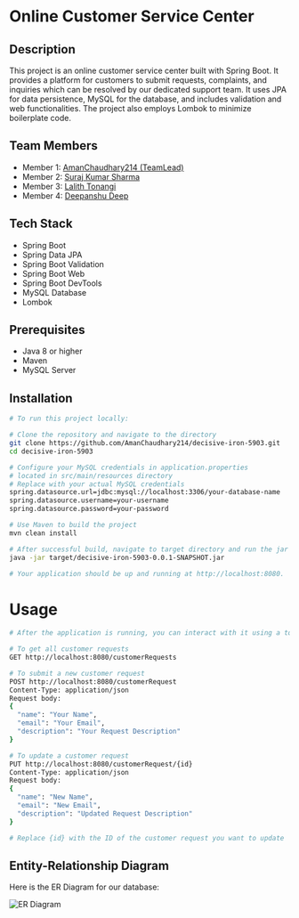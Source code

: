 # Online Customer Service Center

## Description

This project is an online customer service center built with Spring Boot. It provides a platform for customers to submit requests, complaints, and inquiries which can be resolved by our dedicated support team. It uses JPA for data persistence, MySQL for the database, and includes validation and web functionalities. The project also employs Lombok to minimize boilerplate code.

## Team Members

- Member 1: [AmanChaudhary214 (TeamLead)](https://github.com/AmanChaudhary214)
- Member 2: [Suraj Kumar Sharma](https://github.com/geniusuraj)
- Member 3: [Lalith Tonangi](https://github.com/Lallu-123)
- Member 4: [Deepanshu Deep](https://github.com/Deepanshu-Deep)

## Tech Stack

- Spring Boot
- Spring Data JPA
- Spring Boot Validation
- Spring Boot Web
- Spring Boot DevTools
- MySQL Database
- Lombok

## Prerequisites

- Java 8 or higher
- Maven
- MySQL Server

## Installation

```bash
# To run this project locally:

# Clone the repository and navigate to the directory
git clone https://github.com/AmanChaudhary214/decisive-iron-5903.git
cd decisive-iron-5903

# Configure your MySQL credentials in application.properties
# located in src/main/resources directory
# Replace with your actual MySQL credentials
spring.datasource.url=jdbc:mysql://localhost:3306/your-database-name
spring.datasource.username=your-username
spring.datasource.password=your-password

# Use Maven to build the project
mvn clean install

# After successful build, navigate to target directory and run the jar file
java -jar target/decisive-iron-5903-0.0.1-SNAPSHOT.jar

# Your application should be up and running at http://localhost:8080.
```
# Usage

```bash
# After the application is running, you can interact with it using a tool like Postman to make HTTP requests.

# To get all customer requests
GET http://localhost:8080/customerRequests

# To submit a new customer request
POST http://localhost:8080/customerRequest
Content-Type: application/json
Request body:
{
  "name": "Your Name",
  "email": "Your Email",
  "description": "Your Request Description"
}

# To update a customer request
PUT http://localhost:8080/customerRequest/{id}
Content-Type: application/json
Request body:
{
  "name": "New Name",
  "email": "New Email",
  "description": "Updated Request Description"
}

# Replace {id} with the ID of the customer request you want to update
```
## Entity-Relationship Diagram

Here is the ER Diagram for our database:

![ER Diagram](https://user-images.githubusercontent.com/101116044/229040119-f9c087f2-0668-4e7c-969f-f1c6b51d0be1.png)

